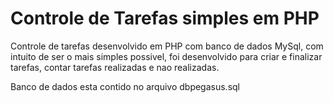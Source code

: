 # Controle de Tarefas simples em PHP

Controle de tarefas desenvolvido em PHP com banco de dados MySql, com intuito de ser o mais simples possivel, foi desenvolvido para criar e finalizar tarefas, contar tarefas realizadas e nao realizadas.

Banco de dados esta contido no arquivo dbpegasus.sql

